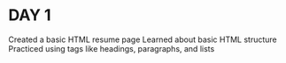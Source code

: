 ﻿# DAY 1
 Created a basic HTML resume page
 Learned about basic HTML structure
 Practiced using tags like headings, paragraphs, and lists

